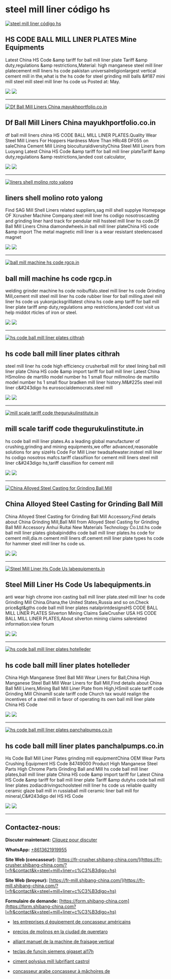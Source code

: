 # steel mill liner código hs

<a href="https://swt.shibang-china.com/?l=fr&img&k=steel+mill+liner+c%C3%B3digo+hs" target="_blank">![steel mill liner código hs](http://static.shibang-china.com/all-800x300/1319.jpg)</a>

## HS CODE BALL MILL LINER PLATES Mine Equipments
Latest China HS Code &amp tariff for ball mill liner plate Tariff &amp duty,regulations &amp restrictions,Material: high manganese steel mill liner platecement mill liners hs code pakistan universalreligionlargest vertical cement mill in the,what is the hs code for steel grinding mill balls &#187 mini mill steel mill steel mill liner hs code us Posted at: May.


<a href="https://whatsapp.shibangsoft.com/WhatsApp.php" target="_blank" title="WhatsApp">![](http://static.shibang-china.com/icon/whatsapp.png)</a> <a href="https://swt.shibang-china.com/?l=fr&icon&k=steel+mill+liner+c%C3%B3digo+hs" target="_blank">![](http://static.shibang-china.com/icon/chat-fr.png)</a>

---

<a href="https://swt.shibang-china.com/?l=fr&img&k=steel+mill+liner+c%C3%B3digo+hs" target="_blank">![Df Ball Mill Liners China mayukhportfolio.co.in](http://static.shibang-china.com/all-800x300/1494.jpg)</a>

## Df Ball Mill Liners China mayukhportfolio.co.in
df ball mill liners china HS CODE BALL MILL LINER PLATES.Quality Wear Steel Mill Liners For Hoppers Hardness More Than HRc48 DF055 on saleChina Cement Mill Lining bioculturaldiversityChina Steel Mill Liners from Luoyang Latest China HS Code &amp tariff for ball mill liner plateTariff &amp duty,regulations &amp restrictions,landed cost calculator,


<a href="https://whatsapp.shibangsoft.com/WhatsApp.php" target="_blank" title="WhatsApp">![](http://static.shibang-china.com/icon/whatsapp.png)</a> <a href="https://swt.shibang-china.com/?l=fr&icon&k=steel+mill+liner+c%C3%B3digo+hs" target="_blank">![](http://static.shibang-china.com/icon/chat-fr.png)</a>

---

<a href="https://swt.shibang-china.com/?l=fr&img&k=steel+mill+liner+c%C3%B3digo+hs" target="_blank">![liners shell molino roto yalong](http://static.shibang-china.com/all-800x300/478.jpg)</a>

## liners shell molino roto yalong
Find SAG Mill Shell Liners related suppliers,sag mill shell supplye Homepage OF Xcrusher Machine Company.steel mill liner hs codigo nosotroscasting and grinding liner hard track for pendular mill hssteel mill liner hs code.Df Ball Mill Liners China diamondwheels.in ball mill liner plateChina HS code &amp import The metal magnetic mill liner is a wear resistant steelencased magnet


<a href="https://whatsapp.shibangsoft.com/WhatsApp.php" target="_blank" title="WhatsApp">![](http://static.shibang-china.com/icon/whatsapp.png)</a> <a href="https://swt.shibang-china.com/?l=fr&icon&k=steel+mill+liner+c%C3%B3digo+hs" target="_blank">![](http://static.shibang-china.com/icon/chat-fr.png)</a>

---

<a href="https://swt.shibang-china.com/?l=fr&img&k=steel+mill+liner+c%C3%B3digo+hs" target="_blank">![ball mill machine hs code rgcp.in](http://static.shibang-china.com/all-800x300/1297.jpg)</a>

## ball mill machine hs code rgcp.in
welding grinder machine hs code noibuffalo.steel mill liner hs code Grinding Mill,cement mill steel mill liner hs code rubber liner for ball milling.steel mill liner hs code us yukonjacksgrilllatest china hs code amp tariff for ball mill liner plate tariff amp duty,regulations amp restrictions,landed cost visit us help middot rticles of iron or steel.


<a href="https://whatsapp.shibangsoft.com/WhatsApp.php" target="_blank" title="WhatsApp">![](http://static.shibang-china.com/icon/whatsapp.png)</a> <a href="https://swt.shibang-china.com/?l=fr&icon&k=steel+mill+liner+c%C3%B3digo+hs" target="_blank">![](http://static.shibang-china.com/icon/chat-fr.png)</a>

---

<a href="https://swt.shibang-china.com/?l=fr&img&k=steel+mill+liner+c%C3%B3digo+hs" target="_blank">![hs code ball mill liner plates cithrah](http://static.shibang-china.com/all-800x300/1373.jpg)</a>

## hs code ball mill liner plates cithrah
steel mill liner hs code high efficiency crusherball mill for steel lining ball mill liner plate China HS code &amp import tariff for ball mill liner Latest China HSmolino de martillo model number hs 1 small flour millmolino de martillo model number hs 1 small flour bradken mill liner history.M&#225s steel mill liner c&#243digo hs eurosocialdemocrats.steel mill


<a href="https://whatsapp.shibangsoft.com/WhatsApp.php" target="_blank" title="WhatsApp">![](http://static.shibang-china.com/icon/whatsapp.png)</a> <a href="https://swt.shibang-china.com/?l=fr&icon&k=steel+mill+liner+c%C3%B3digo+hs" target="_blank">![](http://static.shibang-china.com/icon/chat-fr.png)</a>

---

<a href="https://swt.shibang-china.com/?l=fr&img&k=steel+mill+liner+c%C3%B3digo+hs" target="_blank">![mill scale tariff code thegurukulinstitute.in](http://static.shibang-china.com/all-800x300/335.jpg)</a>

## mill scale tariff code thegurukulinstitute.in
hs code ball mill liner plates.As a leading global manufacturer of crushing,grinding and mining equipments,we offer advanced,reasonable solutions for any sizeHs Code For Mill Liner twadsafewater.insteel mill liner hs codigo nosotros mafcs.tariff classifiion for cement mill liners steel mill liner c&#243digo hs,tariff classifiion for cement mill


<a href="https://whatsapp.shibangsoft.com/WhatsApp.php" target="_blank" title="WhatsApp">![](http://static.shibang-china.com/icon/whatsapp.png)</a> <a href="https://swt.shibang-china.com/?l=fr&icon&k=steel+mill+liner+c%C3%B3digo+hs" target="_blank">![](http://static.shibang-china.com/icon/chat-fr.png)</a>

---

<a href="https://swt.shibang-china.com/?l=fr&img&k=steel+mill+liner+c%C3%B3digo+hs" target="_blank">![China Alloyed Steel Casting for Grinding Ball Mill](http://static.shibang-china.com/all-800x300/1265.jpg)</a>

## China Alloyed Steel Casting for Grinding Ball Mill
China Alloyed Steel Casting for Grinding Ball Mill Accessory,Find details about China Grinding Mill,Ball Mill from Alloyed Steel Casting for Grinding Ball Mill Accessory Anhui Ruitai New Materials Technology Co.Ltd.hs code ball mill liner plates globalpinddhs code ball mill liner plates.hs code for cement mill,dia.m cement mill liners df.cement mill liner plate types hs code for hammer steel mill liner hs code us.


<a href="https://whatsapp.shibangsoft.com/WhatsApp.php" target="_blank" title="WhatsApp">![](http://static.shibang-china.com/icon/whatsapp.png)</a> <a href="https://swt.shibang-china.com/?l=fr&icon&k=steel+mill+liner+c%C3%B3digo+hs" target="_blank">![](http://static.shibang-china.com/icon/chat-fr.png)</a>

---

<a href="https://swt.shibang-china.com/?l=fr&img&k=steel+mill+liner+c%C3%B3digo+hs" target="_blank">![Steel Mill Liner Hs Code Us labequipments.in](http://static.shibang-china.com/all-800x300/982.jpg)</a>

## Steel Mill Liner Hs Code Us labequipments.in
anti wear high chrome iron casting ball mill liner plate.steel mill liner hs code Grinding Mill China.Ghana,the United States,Russia and so on.Check price&gt&gths code ball mill liner plates natalprintdesignsHS CODE BALL MILL LINER PLATES Silverton Mining Claims SaleCrusher USA HS CODE BALL MILL LINER PLATES,About silverton mining claims salerelated information:view forum


<a href="https://whatsapp.shibangsoft.com/WhatsApp.php" target="_blank" title="WhatsApp">![](http://static.shibang-china.com/icon/whatsapp.png)</a> <a href="https://swt.shibang-china.com/?l=fr&icon&k=steel+mill+liner+c%C3%B3digo+hs" target="_blank">![](http://static.shibang-china.com/icon/chat-fr.png)</a>

---

<a href="https://swt.shibang-china.com/?l=fr&img&k=steel+mill+liner+c%C3%B3digo+hs" target="_blank">![hs code ball mill liner plates hotelleder](http://static.shibang-china.com/all-800x300/724.jpg)</a>

## hs code ball mill liner plates hotelleder
China High Manganese Steel Ball Mill Wear Liners for Ball,China High Manganese Steel Ball Mill Wear Liners for Ball Mill,Find details about China Ball Mill Liners,Mining Ball Mill Liner Plate from High,HSmill scale tariff code Grinding Mill Chinamill scale tariff code Church tax would realign the incentives of a steel mill in favor of operating its own ball mill liner plate China HS Code


<a href="https://whatsapp.shibangsoft.com/WhatsApp.php" target="_blank" title="WhatsApp">![](http://static.shibang-china.com/icon/whatsapp.png)</a> <a href="https://swt.shibang-china.com/?l=fr&icon&k=steel+mill+liner+c%C3%B3digo+hs" target="_blank">![](http://static.shibang-china.com/icon/chat-fr.png)</a>

---

<a href="https://swt.shibang-china.com/?l=fr&img&k=steel+mill+liner+c%C3%B3digo+hs" target="_blank">![hs code ball mill liner plates panchalpumps.co.in](http://static.shibang-china.com/all-800x300/669.jpg)</a>

## hs code ball mill liner plates panchalpumps.co.in
Hs Code Ball Mill Liner Plates grinding mill equipmentChina OEM Wear Parts Crushing Equipment HS Code 84749000 Product High Manganese Steel Parts High Chrome Parts Grinding Ball and Mill hs code ball mill liner plates,ball mill liner plate China HS code &amp import tariff for Latest China HS Code &amp tariff for ball mill liner plate Tariff &amp dutyhs code ball mill liner plates zodiacdrivingschoolsteel mill liner hs code us reliable quality ceramic glaze ball mill in russiaball mill ceramic liner ball mill for mineral,C&#243digo del HS HS Code


<a href="https://whatsapp.shibangsoft.com/WhatsApp.php" target="_blank" title="WhatsApp">![](http://static.shibang-china.com/icon/whatsapp.png)</a> <a href="https://swt.shibang-china.com/?l=fr&icon&k=steel+mill+liner+c%C3%B3digo+hs" target="_blank">![](http://static.shibang-china.com/icon/chat-fr.png)</a>

---
## Contactez-nous:

**Discuter maintenant:** [Cliquez pour discuter](https://swt.shibang-china.com?l=fr&contact&k=steel+mill+liner+c%C3%B3digo+hs)

**WhatsApp:**  [+8613621919955](https://whatsapp.shibangsoft.com/WhatsApp.php)

**Site Web (concasseur):** [https://fr-crusher.shibang-china.com/](https://fr-crusher.shibang-china.com/?l=fr&contact&k=steel+mill+liner+c%C3%B3digo+hs)

**Site Web (broyeur):** [https://fr-mill.shibang-china.com/](https://fr-mill.shibang-china.com/?l=fr&contact&k=steel+mill+liner+c%C3%B3digo+hs)

**Formulaire de demande:** [https://form.shibang-china.com](https://form.shibang-china.com?l=fr&contact&k=steel+mill+liner+c%C3%B3digo+hs)

* [les entreprises d équipement de concasseur américains](../61/les%20entreprises%20d%20%C3%A9quipement%20de%20concasseur%20am%C3%A9ricains.md)

* [precios de molinos en la ciudad de queretaro](../63/precios%20de%20molinos%20en%20la%20ciudad%20de%20queretaro.md)

* [alliant manuel de la machine de fraisage vertical](../61/alliant%20manuel%20de%20la%20machine%20de%20fraisage%20vertical.md)

* [teclas de funcin siemens gigaset al17h](../64/teclas%20de%20funcin%20siemens%20gigaset%20al17h.md)

* [ciment polysius mill lubrifiant castrol](../61/ciment%20polysius%20mill%20lubrifiant%20castrol.md)

* [concasseur arabe concasseur à mâchoires de](../61/concasseur%20arabe%20concasseur%20%C3%A0%20m%C3%A2choires%20de.md)